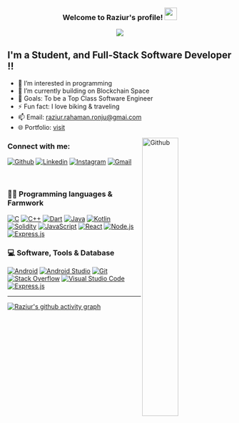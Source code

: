 <h3 align="center">
  Welcome to Raziur's profile!
  <img src="https://media.giphy.com/media/hvRJCLFzcasrR4ia7z/giphy.gif" width="28">
</h3>

<p align="center">
  <a href="https://git.io/typing-svg"><img src="https://readme-typing-svg.herokuapp.com?font=Fira+Code&pause=1000&color=F75C7E&center=true&width=700&height=60&lines=Full-Stack+Software+Developer;Experience+in+Mobile%2C+Web+and+Blockchain+Development;Always+learning+new+things"></a>
</p>




## I'm a Student, and Full-Stack Software Developer !!

- 👀 I’m interested in programming
- 🌱 I’m currently building on Blockchain Space
- 🥅 Goals: To be a Top Class Software Engineer
- ⚡ Fun fact: I love biking & traveling
- 📫 Email: raziur.rahaman.ronju@gmai.com
- 🌐 Portfolio: [visit](https://portfolio-one-chi-61.vercel.app/)


<img width="40%" align="right" alt="Github" src="https://raw.githubusercontent.com/onimur/.github/master/.resources/git-header.svg" />











### Connect with me:
[![Github](https://img.shields.io/badge/-Github-000?style=flat&logo=Github&logoColor=white)](https://github.com/Raziur306)
[![Linkedin](https://img.shields.io/badge/-LinkedIn-blue?style=flat&logo=Linkedin&logoColor=white)](https://www.linkedin.com/in/raziur-rahaman/)
[![Instagram](https://img.shields.io/badge/-Instagram-c13584?style=flat&labelColor=c13584&logo=instagram&logoColor=white)](https://www.instagram.com/raziur.rahaman01)
[![Gmail](https://img.shields.io/badge/-Gmail-c14438?style=flat&logo=Gmail&logoColor=white)](mailto:raziur.rahaman.ronju@gmail.com)


<br />

### 👨‍💻 Programming languages & Farmwork


<a href="https://www.linkedin.com/in/raziur-rahaman"><img alt="C" src="https://custom-icon-badges.herokuapp.com/badge/C-03599C.svg?logo=c-in-hexagon&logoColor=white"></a>
<a href="https://www.linkedin.com/in/raziur-rahaman"><img alt="C++" src="https://custom-icon-badges.herokuapp.com/badge/C++-9C033A.svg?logo=cpp2&logoColor=white"></a>
<a href="https://www.linkedin.com/in/raziur-rahaman"><img alt="Dart" src="https://img.shields.io/badge/Dart-15A6C4.svg?logo=dart&logoColor=white"></a>
<a href="https://www.linkedin.com/in/raziur-rahaman"><img alt="Java" src="https://custom-icon-badges.herokuapp.com/badge/Java-007396.svg?logo=java&logoColor=white"></a>
<a href="https://www.linkedin.com/in/raziur-rahaman"><img alt="Kotlin" src="https://img.shields.io/badge/Kotlin-0095D5.svg?logo=Kotlin&logoColor=white"></a>
<a href="https://www.linkedin.com/in/raziur-rahaman"><img alt="Solidity" src="https://img.shields.io/badge/-Solidity-FFFFFF?logo=solidity&logoColor=black"></a>
<a href="https://www.linkedin.com/in/raziur-rahaman"><img alt="JavaScript" src="https://img.shields.io/badge/JavaScript-F7DF1E.svg?logo=javascript&logoColor=white"></a>
<a href="https://www.linkedin.com/in/raziur-rahaman"><img alt="React" src="https://img.shields.io/badge/React-%2320232a.svg?logo=React&logoColor=%2361DAFB"></a> 
<a href="https://www.linkedin.com/in/raziur-rahaman"><img alt="Node.js" src="https://img.shields.io/badge/Node.js-6DA55F?logo=node.js&logoColor=white"></a>
<a href="https://www.linkedin.com/in/raziur-rahaman"><img alt="Express.js" src="https://img.shields.io/badge/express.js-%23404d59.svg?logo=express&logoColor=%2361DAFB"></a>



### 💻 Software, Tools & Database

<p>
<a href="https://www.linkedin.com/in/raziur-rahaman"><img alt="Android" src="https://img.shields.io/badge/Android-3DDC84?logo=android&logoColor=white"></a>
    <a href="https://www.linkedin.com/in/raziur-rahaman"><img alt="Android Studio" src="https://img.shields.io/badge/Android%20Studio-008678.svg?logo=android-studio&logoColor=white"></a>
 <a href="https://www.linkedin.com/in/raziur-rahaman"><img alt="Git" src="https://img.shields.io/badge/Git-F05033.svg?logo=git&logoColor=white"></a>
<a href="https://www.linkedin.com/in/raziur-rahaman"><img alt="Stack Overflow" src="https://img.shields.io/badge/-Stack%20Overflow-FE7A16?logo=stack-overflow&logoColor=white"></a>
<a href="https://www.linkedin.com/in/raziur-rahaman"><img alt="Visual Studio Code" src="https://img.shields.io/badge/Visual%20Studio%20Code-0078d7.svg?logo=visual-studio-code&logoColor=white"></a>
<a href="https://www.linkedin.com/in/raziur-rahaman"><img alt="Express.js" src="https://img.shields.io/badge/MongoDB-%234ea94b.svg?logo=mongodb&logoColor=white"></a>

---
[twitter]: https://twitter.com/RaziurRahaman01 
[facebook]: https://fb.com/raziur.rahman01
[instagram]: https://instagram.com/codeSTACKr
[linkedin]: https://linkedin.com/in/codeSTACKr


 

[![Raziur's github activity graph](https://fabianocouto-activity-graph.vercel.app/graph/?username=Raziur306&custom_title=Raziur's%20Contribution%20Graph&theme=github-compact)](https://www.linkedin.com/in/raziur-rahaman)


